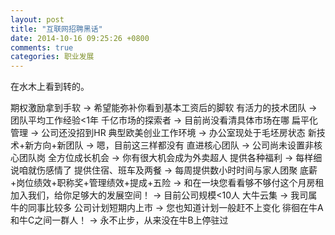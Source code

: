 ```yaml
---
layout: post
title: "互联网招聘黑话"
date: 2014-10-16 09:25:26 +0800
comments: true
categories: 职业发展
---
```


在水木上看到转的。

期权激励拿到手软 -> 希望能弥补你看到基本工资后的脚软
有活力的技术团队 -> 团队平均工作经验<1年
千亿市场的探索者 -> 目前尚没看清具体市场在哪
扁平化管理 -> 公司还没招到HR
典型欧美创业工作环境 -> 办公室现处于毛坯房状态
新技术+新方向+新团队 -> 嗯，目前这三样都没有
直进核心团队 -> 公司尚未设置非核心团队岗
全方位成长机会 -> 你有很大机会成为外卖超人
提供各种福利 -> 每样细说咱就伤感情了
提供住宿、班车及两餐 -> 每周提供数小时时间与家人团聚
底薪+岗位绩效+职称奖+管理绩效+提成+五险 -> 和在一块您看看够不够付这个月房租
加入我们，给你足够大的发展空间！ -> 目前公司规模<10人
大牛云集 -> 我司属牛的同事比较多
公司计划短期内上市 -> 您也知道计划一般赶不上变化
徘徊在牛A和牛C之间一群人！ -> 永不止步，从来没在牛B上停驻过